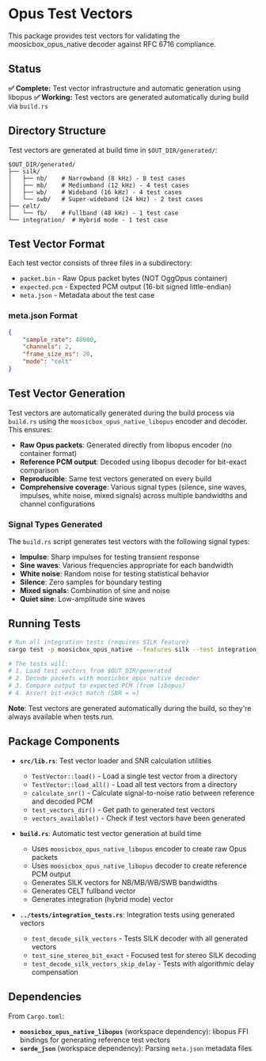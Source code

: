 # Opus Test Vectors

This package provides test vectors for validating the moosicbox_opus_native decoder against RFC 6716 compliance.

## Status

**✅ Complete:** Test vector infrastructure and automatic generation using libopus
**✅ Working:** Test vectors are generated automatically during build via `build.rs`

## Directory Structure

Test vectors are generated at build time in `$OUT_DIR/generated/`:

```
$OUT_DIR/generated/
├── silk/
│   ├── nb/    # Narrowband (8 kHz) - 8 test cases
│   ├── mb/    # Mediumband (12 kHz) - 4 test cases
│   ├── wb/    # Wideband (16 kHz) - 4 test cases
│   └── swb/   # Super-wideband (24 kHz) - 2 test cases
├── celt/
│   └── fb/    # Fullband (48 kHz) - 1 test case
└── integration/  # Hybrid mode - 1 test case
```

## Test Vector Format

Each test vector consists of three files in a subdirectory:

- `packet.bin` - Raw Opus packet bytes (NOT OggOpus container)
- `expected.pcm` - Expected PCM output (16-bit signed little-endian)
- `meta.json` - Metadata about the test case

### meta.json Format

```json
{
    "sample_rate": 48000,
    "channels": 2,
    "frame_size_ms": 20,
    "mode": "celt"
}
```

## Test Vector Generation

Test vectors are automatically generated during the build process via `build.rs` using the `moosicbox_opus_native_libopus` encoder and decoder. This ensures:

- **Raw Opus packets**: Generated directly from libopus encoder (no container format)
- **Reference PCM output**: Decoded using libopus decoder for bit-exact comparison
- **Reproducible**: Same test vectors generated on every build
- **Comprehensive coverage**: Various signal types (silence, sine waves, impulses, white noise, mixed signals) across multiple bandwidths and channel configurations

### Signal Types Generated

The `build.rs` script generates test vectors with the following signal types:

- **Impulse**: Sharp impulses for testing transient response
- **Sine waves**: Various frequencies appropriate for each bandwidth
- **White noise**: Random noise for testing statistical behavior
- **Silence**: Zero samples for boundary testing
- **Mixed signals**: Combination of sine and noise
- **Quiet sine**: Low-amplitude sine waves

## Running Tests

```bash
# Run all integration tests (requires SILK feature)
cargo test -p moosicbox_opus_native --features silk --test integration_tests

# The tests will:
# 1. Load test vectors from $OUT_DIR/generated
# 2. Decode packets with moosicbox_opus_native decoder
# 3. Compare output to expected PCM (from libopus)
# 4. Assert bit-exact match (SNR = ∞)
```

**Note**: Test vectors are generated automatically during the build, so they're always available when tests run.

## Package Components

- **`src/lib.rs`**: Test vector loader and SNR calculation utilities
    - `TestVector::load()` - Load a single test vector from a directory
    - `TestVector::load_all()` - Load all test vectors from a directory
    - `calculate_snr()` - Calculate signal-to-noise ratio between reference and decoded PCM
    - `test_vectors_dir()` - Get path to generated test vectors
    - `vectors_available()` - Check if test vectors have been generated

- **`build.rs`**: Automatic test vector generation at build time
    - Uses `moosicbox_opus_native_libopus` encoder to create raw Opus packets
    - Uses `moosicbox_opus_native_libopus` decoder to create reference PCM output
    - Generates SILK vectors for NB/MB/WB/SWB bandwidths
    - Generates CELT fullband vector
    - Generates integration (hybrid mode) vector

- **`../tests/integration_tests.rs`**: Integration tests using generated vectors
    - `test_decode_silk_vectors` - Tests SILK decoder with all generated vectors
    - `test_sine_stereo_bit_exact` - Focused test for stereo SILK decoding
    - `test_decode_silk_vectors_skip_delay` - Tests with algorithmic delay compensation

## Dependencies

From `Cargo.toml`:

- **`moosicbox_opus_native_libopus`** (workspace dependency): libopus FFI bindings for generating reference test vectors
- **`serde_json`** (workspace dependency): Parsing `meta.json` metadata files
